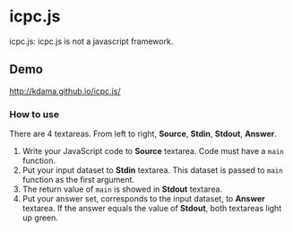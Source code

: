 # icpc.js
icpc.js: icpc.js is not a javascript framework.

## Demo
http://kdama.github.io/icpc.js/

### How to use
There are 4 textareas. From left to right, **Source**, **Stdin**, **Stdout**, **Answer**.

1. Write your JavaScript code to **Source** textarea. Code must have a `main` function.
2. Put your input dataset to **Stdin** textarea. This dataset is passed to `main` function as the first argument.
3. The return value of `main` is showed in **Stdout** textarea.
4. Put your answer set, corresponds to the input dataset, to **Answer** textarea. If the answer equals the value of **Stdout**, both textareas light up green.
